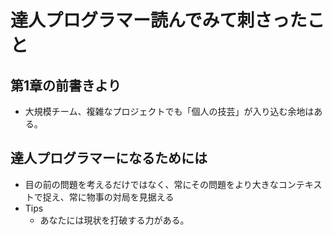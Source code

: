 # 達人プログラマー読んでみて刺さったこと

## 第1章の前書きより
- 大規模チーム、複雑なプロジェクトでも「個人の技芸」が入り込む余地はある。

## 達人プログラマーになるためには
- 目の前の問題を考えるだけではなく、常にその問題をより大きなコンテキストで捉え、常に物事の対局を見据える
- Tips
  - あなたには現状を打破する力がある。 

